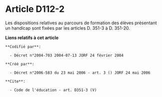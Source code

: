 # Article D112-2

Les dispositions relatives au parcours de formation des élèves présentant un handicap sont fixées par les articles D. 351-3 à
D. 351-20.

**Liens relatifs à cet article**

	**Codifié par**:

	  - Décret n°2004-703 2004-07-13 JORF 24 février 2004

	**Créé par**:

	  - Décret n°2006-583 du 23 mai 2006 - art. 3 () JORF 24 mai 2006

	**Cite**:

	  - Code de l'éducation - art. D351-3 (V)

